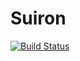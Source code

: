 # Suiron

[![Build Status](https://github.com/indrikoterio/Suiron.jl/actions/workflows/CI.yml/badge.svg?branch=main)](https://github.com/indrikoterio/Suiron.jl/actions/workflows/CI.yml?query=branch%3Amain)
